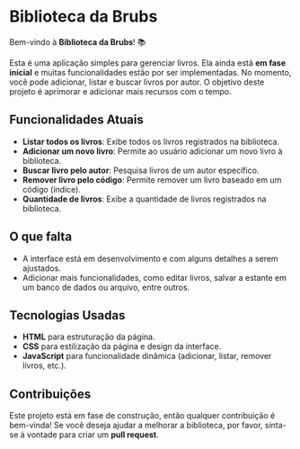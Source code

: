# Biblioteca da Brubs

Bem-vindo à **Biblioteca da Brubs**! 📚

Esta é uma aplicação simples para gerenciar livros. Ela ainda está **em fase inicial** e muitas funcionalidades estão por ser implementadas. No momento, você pode adicionar, listar e buscar livros por autor. O objetivo deste projeto é aprimorar e adicionar mais recursos com o tempo.

## Funcionalidades Atuais

- **Listar todos os livros**: Exibe todos os livros registrados na biblioteca.
- **Adicionar um novo livro**: Permite ao usuário adicionar um novo livro à biblioteca.
- **Buscar livro pelo autor**: Pesquisa livros de um autor específico.
- **Remover livro pelo código**: Permite remover um livro baseado em um código (índice).
- **Quantidade de livros**: Exibe a quantidade de livros registrados na biblioteca.

## O que falta

- A interface está em desenvolvimento e com alguns detalhes a serem ajustados.
- Adicionar mais funcionalidades, como editar livros, salvar a estante em um banco de dados ou arquivo, entre outros.

## Tecnologias Usadas

- **HTML** para estruturação da página.
- **CSS** para estilização da página e design da interface.
- **JavaScript** para funcionalidade dinâmica (adicionar, listar, remover livros, etc.).

## Contribuições

Este projeto está em fase de construção, então qualquer contribuição é bem-vinda! Se você deseja ajudar a melhorar a biblioteca, por favor, sinta-se à vontade para criar um **pull request**.
